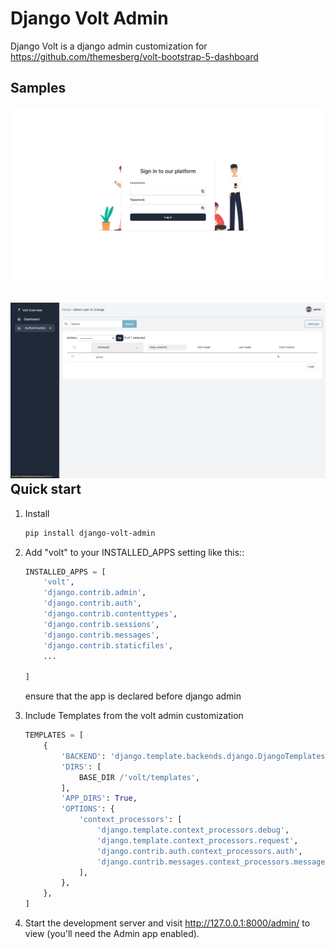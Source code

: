 # Django Volt Admin
Django Volt is a django admin customization for https://github.com/themesberg/volt-bootstrap-5-dashboard

Samples
----------
![alt text](https://raw.githubusercontent.com/adams-okode/django-volt-admin/main/docs/login.png)

![alt text](https://raw.githubusercontent.com/adams-okode/django-volt-admin/main/docs/dashboard.png)
Quick start
-----------
1. Install 
    ```bash
    pip install django-volt-admin
    ```

2. Add "volt" to your INSTALLED_APPS setting like this::
    ```python
    INSTALLED_APPS = [
        'volt',
        'django.contrib.admin',
        'django.contrib.auth',
        'django.contrib.contenttypes',
        'django.contrib.sessions',
        'django.contrib.messages',
        'django.contrib.staticfiles',
        ...
       
    ]
    ```
    ensure that the app is declared before django admin

3. Include Templates from the volt admin customization
    ```python
    TEMPLATES = [
        {
            'BACKEND': 'django.template.backends.django.DjangoTemplates',
            'DIRS': [
                BASE_DIR /'volt/templates',
            ],
            'APP_DIRS': True,
            'OPTIONS': {
                'context_processors': [
                    'django.template.context_processors.debug',
                    'django.template.context_processors.request',
                    'django.contrib.auth.context_processors.auth',
                    'django.contrib.messages.context_processors.messages',
                ],
            },
        },
    ]
    ```

3. Start the development server and visit http://127.0.0.1:8000/admin/
   to view (you'll need the Admin app enabled).